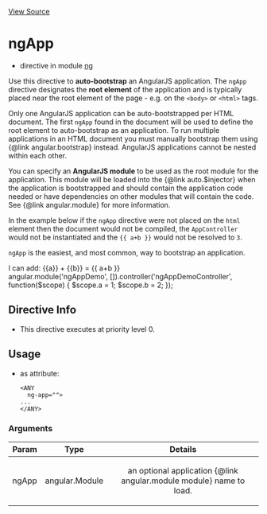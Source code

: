 

[View Source](http://github.com///tree/master/#L1282)



# ngApp



* directive in module [ng](api/ng)






Use this directive to **auto-bootstrap** an AngularJS application. The `ngApp` directive
designates the **root element** of the application and is typically placed near the root element
of the page - e.g. on the `<body>` or `<html>` tags.

Only one AngularJS application can be auto-bootstrapped per HTML document. The first `ngApp`
found in the document will be used to define the root element to auto-bootstrap as an
application. To run multiple applications in an HTML document you must manually bootstrap them using
{@link angular.bootstrap} instead. AngularJS applications cannot be nested within each other.

You can specify an **AngularJS module** to be used as the root module for the application.  This
module will be loaded into the {@link auto.$injector} when the application is bootstrapped and
should contain the application code needed or have dependencies on other modules that will
contain the code. See {@link angular.module} for more information.

In the example below if the `ngApp` directive were not placed on the `html` element then the
document would not be compiled, the `AppController` would not be instantiated and the `{{ a+b }}`
would not be resolved to `3`.

`ngApp` is the easiest, and most common, way to bootstrap an application.

 <example module="ngAppDemo">
   <file name="index.html">
   <div ng-controller="ngAppDemoController">
     I can add: {{a}} + {{b}} =  {{ a+b }}
   </div>
   </file>
   <file name="script.js">
   angular.module('ngAppDemo', []).controller('ngAppDemoController', function($scope) {
     $scope.a = 1;
     $scope.b = 2;
   });
   </file>
 </example>








## Directive Info


* This directive executes at priority level 0.


## Usage



* as attribute:
    ```
    <ANY
      ng-app="">
    ...
    </ANY>
    ```




### Arguments

| Param | Type | Details |
| :--: | :--: | :--: |
| ngApp | angular.Module | <p>an optional application {@link angular.module module} name to load.</p>  |




